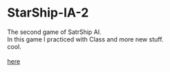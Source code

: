 # StarShip-IA-2
The second game of SatrShip AI.<br>
In this game I practiced with Class and more new stuff.<br>
cool.<br>
<br>
<a href="https://drive.google.com/file/d/0B3YosuAAWUh5YWFZc1BjcHB0S1E/view?usp=sharing" target="_blank"> here </a>
